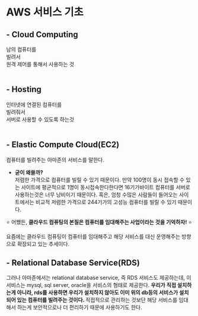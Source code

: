 
# AWS 서비스 기초

## - Cloud Computing
남의 컴퓨터를 <br>
빌려서 <br>
원격 제어를 통해서 사용하는 것
<br><br>
## - Hosting
인터넷에 연결된 컴퓨터를<br>
빌려줘서<br>
서버로 사용할 수 있도록 하는것
<br><br>
## - Elastic Compute Cloud(EC2)
컴퓨터를 빌려주는 아마존의 서비스를 말한다.
 * <b>굳이 왜쓸까?</b>  <br>
 저렴한 가격으로 컴퓨터를 빌릴 수 있기 때문이다.
만약 100명이 동시 접속할 수 있는 사이트에 평균적으로 1명이 동시접속한다한다면 16기가바이트 컴퓨터를 서버로 사용하는것은 너무 낭비이기 때문이다. 혹은, 엄청 수많은 사람들이 들어오는 사이트에서는 비교적 저렴한 가격으로 244기가의 고성능 컴퓨터를 빌릴 수 있기 때문이다.

 :star: 어쨌든, <b>클라우드 컴퓨팅의 본질은 컴퓨터를 임대해주는 사업이라는 것을 기억하자!</b> :star:

 요즘에는 클라우드 컴퓨팅이 컴퓨터를 임대해주고 해당 서비스를 대신 운영해주는 방향으로 확장되고 있는 추세이다.

## - Relational Database Service(RDS)
그러나 아마존에서는 relational database service, 즉 RDS 서비스도 제공하는데, 이 서비스는 mysql, sql server, oracle을 서비스의 형태로 제공한다. <b>우리가 직접 설치하는게 아니라, rds를 사용하면 우리가 설치하지 않아도 이미 위의 db등의 서비스가 설치되어 있는 컴퓨터를 빌려주는 것이다. </b> 직접적으로 관리하는 것보단 해당 서비스를 임대해서 하는게 보안적으로나 더 편리하기 때문에 사용하기도 한다.

